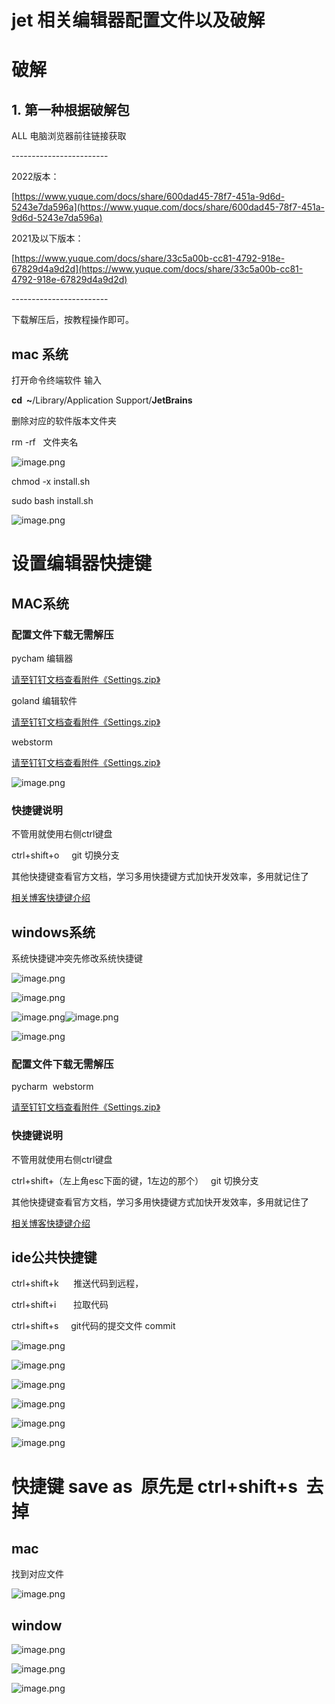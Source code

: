 # jet 相关编辑器配置文件以及破解

# 破解

## 1. 第一种根据破解包

ALL 电脑浏览器前往链接获取

\------------------------

2022版本：

[https://www.yuque.com/docs/share/600dad45-78f7-451a-9d6d-5243e7da596a](https://www.yuque.com/docs/share/600dad45-78f7-451a-9d6d-5243e7da596a)

2021及以下版本：

[https://www.yuque.com/docs/share/33c5a00b-cc81-4792-918e-67829d4a9d2d](https://www.yuque.com/docs/share/33c5a00b-cc81-4792-918e-67829d4a9d2d)

\------------------------

下载解压后，按教程操作即可。

## mac 系统

打开命令终端软件 输入

**cd  ~**/Library/Application Support/**JetBrains**

删除对应的软件版本文件夹

rm -rf   文件夹名

![image.png](https://alidocs.oss-cn-zhangjiakou.aliyuncs.com/res/QoJGq7PmJDErOAKe/img/bd22c18d-15ce-495f-8732-716653f99797.png)

chmod -x install.sh

sudo bash install.sh 

![image.png](https://alidocs.oss-cn-zhangjiakou.aliyuncs.com/res/MNpQlKb3x0PeODvL/img/b3a33c1b-110b-4912-ad93-765544fec9a6.png)

# 设置编辑器快捷键

## MAC系统

### 配置文件下载无需解压

pycham 编辑器

[请至钉钉文档查看附件《Settings.zip》](https://alidocs.dingtalk.com/i/nodes/em7AML0b9lBV25qqzyQjWnNyqOD6vwro?corpId=&iframeQuery=anchorId%3DX02l9ihrqb43p8lg5mrvot)

goland 编辑软件

[请至钉钉文档查看附件《Settings.zip》](https://alidocs.dingtalk.com/i/nodes/em7AML0b9lBV25qqzyQjWnNyqOD6vwro?corpId=&iframeQuery=anchorId%3DX02l5nnez4dwoeazlrvru)

webstorm

[请至钉钉文档查看附件《Settings.zip》](https://alidocs.dingtalk.com/i/nodes/em7AML0b9lBV25qqzyQjWnNyqOD6vwro?corpId=&iframeQuery=anchorId%3DX02l9s74qoezx2pm02nm4)

![image.png](https://alidocs.oss-cn-zhangjiakou.aliyuncs.com/res/MNpQlKb3x0PeODvL/img/e3d8d36b-648d-455f-9d14-7c081b7da49c.png)

### 快捷键说明

不管用就使用右侧ctrl键盘

ctrl+shift+o     git 切换分支

其他快捷键查看官方文档，学习多用快捷键方式加快开发效率，多用就记住了

[相关博客快捷键介绍](https://blog.51cto.com/u_15067242/4109210)

## windows系统

系统快捷键冲突先修改系统快捷键

![image.png](https://alidocs.oss-cn-zhangjiakou.aliyuncs.com/res/MNpQlKb3x0PeODvL/img/640bf555-3c80-449f-98df-99e326cd8b7c.png)

![image.png](https://alidocs.oss-cn-zhangjiakou.aliyuncs.com/res/MNpQlKb3x0PeODvL/img/2c1c3571-8456-48e1-aa9f-d78c727ebbfd.png)

![image.png](https://alidocs.oss-cn-zhangjiakou.aliyuncs.com/res/MNpQlKb3x0PeODvL/img/baeb4105-6ff7-4dea-b6d7-7488ef7784b5.png)![image.png](https://alidocs.oss-cn-zhangjiakou.aliyuncs.com/res/MNpQlKb3x0PeODvL/img/27796f50-1132-426d-94ab-a06f1f9070d8.png)

![image.png](https://alidocs.oss-cn-zhangjiakou.aliyuncs.com/res/MNpQlKb3x0PeODvL/img/fe9f5f39-b123-4544-8e6a-a07e50162726.png)

### 配置文件下载无需解压

pycharm  webstorm

[请至钉钉文档查看附件《Settings.zip》](https://alidocs.dingtalk.com/i/nodes/em7AML0b9lBV25qqzyQjWnNyqOD6vwro?corpId=&iframeQuery=anchorId%3DX02l9v2bji9uvf6ode9dbk)

### 快捷键说明

不管用就使用右侧ctrl键盘

ctrl+shift+（左上角esc下面的键，1左边的那个）   git 切换分支

其他快捷键查看官方文档，学习多用快捷键方式加快开发效率，多用就记住了

[相关博客快捷键介绍](https://blog.51cto.com/u_15067242/4109210)

## ide公共快捷键

ctrl+shift+k      推送代码到远程， 

ctrl+shift+i       拉取代码

ctrl+shift+s     git代码的提交文件 commit  

![image.png](https://alidocs.oss-cn-zhangjiakou.aliyuncs.com/res/MNpQlKb3x0PeODvL/img/a8bbabc1-1334-49f6-9491-d16df37b3ec2.png)

![image.png](https://alidocs.oss-cn-zhangjiakou.aliyuncs.com/res/MNpQlKb3x0PeODvL/img/c6e42469-db50-4965-86b8-35c5c1de16ef.png)

![image.png](https://alidocs.oss-cn-zhangjiakou.aliyuncs.com/res/MNpQlKb3x0PeODvL/img/968bd3c0-bae2-44d3-a377-eca09f492d1e.png)

![image.png](https://alidocs.oss-cn-zhangjiakou.aliyuncs.com/res/MNpQlKb3x0PeODvL/img/114d11ab-a827-4122-9f3c-0b81b52d9e84.png)

![image.png](https://alidocs.oss-cn-zhangjiakou.aliyuncs.com/res/MNpQlKb3x0PeODvL/img/c6620f1e-bb19-4f75-8377-f854edc25a6a.png)

![image.png](https://alidocs.oss-cn-zhangjiakou.aliyuncs.com/res/MNpQlKb3x0PeODvL/img/7ba4f893-b4c8-4bac-a853-18339acb94d4.png)

# 快捷键 save as  原先是 ctrl+shift+s  去掉

## mac

找到对应文件

![image.png](https://alidocs.oss-cn-zhangjiakou.aliyuncs.com/res/MNpQlKb3x0PeODvL/img/d7945a45-43a9-448b-b6d0-94547f19b5bf.png)

## window

![image.png](https://alidocs.oss-cn-zhangjiakou.aliyuncs.com/res/MNpQlKb3x0PeODvL/img/30563297-d751-437e-bfe8-7ebe0e4569ae.png)

![image.png](https://alidocs.oss-cn-zhangjiakou.aliyuncs.com/res/MNpQlKb3x0PeODvL/img/2d0b3826-8e9b-4859-9c2a-a02b941dea79.png)

![image.png](https://alidocs.oss-cn-zhangjiakou.aliyuncs.com/res/MNpQlKb3x0PeODvL/img/36b4c257-2a3b-4698-9b44-d9728609a05e.png)
